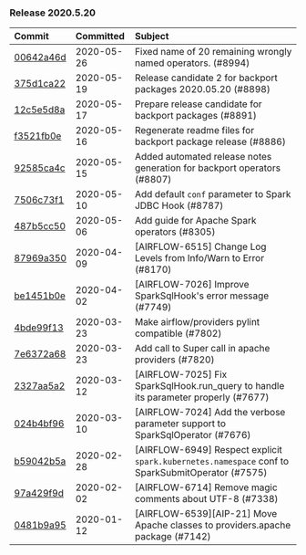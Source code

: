 

### Release 2020.5.20

| Commit                                                                                         | Committed   | Subject                                                                                          |
|:-----------------------------------------------------------------------------------------------|:------------|:-------------------------------------------------------------------------------------------------|
| [00642a46d](https://github.com/apache/airflow/commit/00642a46d019870c4decb3d0e47c01d6a25cb88c) | 2020-05-26  | Fixed name of 20 remaining wrongly named operators. (#8994)                                      |
| [375d1ca22](https://github.com/apache/airflow/commit/375d1ca229464617780623c61c6e8a1bf570c87f) | 2020-05-19  | Release candidate 2 for backport packages 2020.05.20 (#8898)                                     |
| [12c5e5d8a](https://github.com/apache/airflow/commit/12c5e5d8ae25fa633efe63ccf4db389e2b796d79) | 2020-05-17  | Prepare release candidate for backport packages (#8891)                                          |
| [f3521fb0e](https://github.com/apache/airflow/commit/f3521fb0e36733d8bd356123e56a453fd37a6dca) | 2020-05-16  | Regenerate readme files for backport package release (#8886)                                     |
| [92585ca4c](https://github.com/apache/airflow/commit/92585ca4cb375ac879f4ab331b3a063106eb7b92) | 2020-05-15  | Added automated release notes generation for backport operators (#8807)                          |
| [7506c73f1](https://github.com/apache/airflow/commit/7506c73f1721151e9c50ef8bdb70d2136a16190b) | 2020-05-10  | Add default `conf` parameter to Spark JDBC Hook (#8787)                                          |
| [487b5cc50](https://github.com/apache/airflow/commit/487b5cc50c5b28a045cb12a1527a5453b0a6a7af) | 2020-05-06  | Add guide for Apache Spark operators (#8305)                                                     |
| [87969a350](https://github.com/apache/airflow/commit/87969a350ddd41e9e77776af6d780b31e363eaca) | 2020-04-09  | [AIRFLOW-6515] Change Log Levels from Info/Warn to Error (#8170)                                 |
| [be1451b0e](https://github.com/apache/airflow/commit/be1451b0e1b7e33f4621e24649f6a4fa87c34e01) | 2020-04-02  | [AIRFLOW-7026] Improve SparkSqlHook&#39;s error message (#7749)                                      |
| [4bde99f13](https://github.com/apache/airflow/commit/4bde99f1323d72f6c84c1548079d5e98fc0a2a9a) | 2020-03-23  | Make airflow/providers pylint compatible (#7802)                                                 |
| [7e6372a68](https://github.com/apache/airflow/commit/7e6372a681a2a543f4710b083219aeb53b074388) | 2020-03-23  | Add call to Super call in apache providers (#7820)                                               |
| [2327aa5a2](https://github.com/apache/airflow/commit/2327aa5a263f25beeaf4ba79670f10f001daf0bf) | 2020-03-12  | [AIRFLOW-7025] Fix SparkSqlHook.run_query to handle its parameter properly (#7677)               |
| [024b4bf96](https://github.com/apache/airflow/commit/024b4bf962bc30ecb70da9650e68b523a0dbcff8) | 2020-03-10  | [AIRFLOW-7024] Add the verbose parameter support to SparkSqlOperator (#7676)                     |
| [b59042b5a](https://github.com/apache/airflow/commit/b59042b5ab083c77ba08ba804df76b7c728815dc) | 2020-02-28  | [AIRFLOW-6949] Respect explicit `spark.kubernetes.namespace` conf to SparkSubmitOperator (#7575) |
| [97a429f9d](https://github.com/apache/airflow/commit/97a429f9d0cf740c5698060ad55f11e93cb57b55) | 2020-02-02  | [AIRFLOW-6714] Remove magic comments about UTF-8 (#7338)                                         |
| [0481b9a95](https://github.com/apache/airflow/commit/0481b9a95786a62de4776a735ae80e746583ef2b) | 2020-01-12  | [AIRFLOW-6539][AIP-21] Move Apache classes to providers.apache package (#7142)                   |
